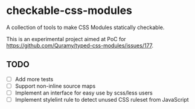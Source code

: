 # checkable-css-modules

A collection of tools to make CSS Modules statically checkable.

This is an experimental project aimed at PoC for https://github.com/Quramy/typed-css-modules/issues/177.

## TODO

- [ ] Add more tests
- [ ] Support non-inline source maps
- [ ] Implement an interface for easy use by scss/less users
- [ ] Implement stylelint rule to detect unused CSS ruleset from JavaScript
